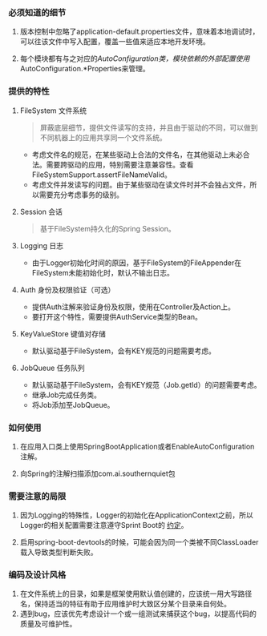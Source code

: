 ### 必须知道的细节
1. 版本控制中忽略了application-default.properties文件，意味着本地调试时，可以往该文件中写入配置，覆盖一些值来适应本地开发环境。

1. 每个模块都有与之对应的*AutoConfiguration类，模块依赖的外部配置使用*AutoConfiguration.*Properties来管理。

### 提供的特性
1. FileSystem 文件系统
    > 屏蔽底层细节，提供文件读写的支持，并且由于驱动的不同，可以做到不同机器上的应用共享同一个文件系统。

    - 考虑文件名的规范，在某些驱动上合法的文件名，在其他驱动上未必合法。需要跨驱动的应用，特别需要注意兼容性。查看FileSystemSupport.assertFileNameValid。
    - 考虑文件并发读写的问题。由于某些驱动在读文件时并不会独占文件，所以需要充分考虑事务的级别。

1. Session 会话
    > 基于FileSystem持久化的Spring Session。

1. Logging 日志
    - 由于Logger初始化时间的原因，基于FileSystem的FileAppender在FileSystem未能初始化时，默认不输出日志。
    
1. Auth 身份及权限验证（可选）
    - 提供Auth注解来验证身份及权限，使用在Controller及Action上。  
    - 要打开这个特性，需要提供AuthService类型的Bean。
    
1. KeyValueStore 键值对存储
    - 默认驱动基于FileSystem，会有KEY规范的问题需要考虑。
    
1. JobQueue 任务队列
    - 默认驱动基于FileSystem，会有KEY规范（Job.getId）的问题需要考虑。
    - 继承Job完成任务类。
    - 将Job添加至JobQueue。


### 如何使用
1. 在应用入口类上使用SpringBootApplication或者EnableAutoConfiguration注解。

1. 向Spring的注解扫描添加com.ai.southernquiet包


### 需要注意的局限
1. 因为Logging的特殊性，Logger的初始化在ApplicationContext之前，所以Logger的相关配置需要注意遵守Sprint Boot的
[约定](https://docs.spring.io/spring-boot/docs/1.5.3.RELEASE/reference/htmlsingle/#boot-features-custom-log-configuration)。

1. 启用spring-boot-devtools的时候，可能会因为同一个类被不同ClassLoader载入导致类型判断失败。


### 编码及设计风格
1. 在文件系统上的目录，如果是框架使用默认值创建的，应该统一用大写路径名，保持适当的特征有助于应用维护时大致区分某个目录来自何处。
1. 遇到bug，应该优先考虑设计一个或一组测试来捕获这个bug，以提高代码的质量及可维护性。